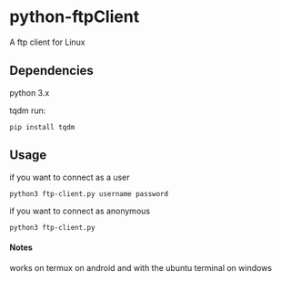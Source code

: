 # python-ftpClient
A ftp client for Linux

## **Dependencies**

python 3.x

tqdm 
run: <br>
```
pip install tqdm
```

## **Usage**

if you want to connect as a user <br>
```
python3 ftp-client.py username password
```
if you want to connect as anonymous <br>
```
python3 ftp-client.py
````
#### **Notes**
works on termux on android and with the ubuntu terminal on windows

